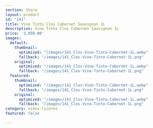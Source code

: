 ```yaml
---
section: Store
layout: product
id: "141"
title: Vino Tinto Clos Cabernet Sauvignon 1L
description: Vino Tinto Clos Cabernet Sauvignon 1L
price: '3,950.00'
images:
  default:
    thumbnail:
      optimized: "/images/141_Clos-Vino-Tinto-Cabernet-1L.webp"
      fallback: "/images/141_Clos-Vino-Tinto-Cabernet-1L.png"
    original:
      optimized: "/images/141_Clos-Vino-Tinto-Cabernet-1L.webp"
      fallback: "/images/141_Clos-Vino-Tinto-Cabernet-1L.png"
  featured:
    thumbnail:
      optimized: "/images/141_Clos-Vino-Tinto-Cabernet-1L.webp"
      fallback: "/images/141_Clos-Vino-Tinto-Cabernet-1L.png"
    original:
      optimized: "/images/141_Clos-Vino-Tinto-Cabernet-1L.webp"
      fallback: "/images/141_Clos-Vino-Tinto-Cabernet-1L.png"
category: vinos-licores
featured: false

---
```

